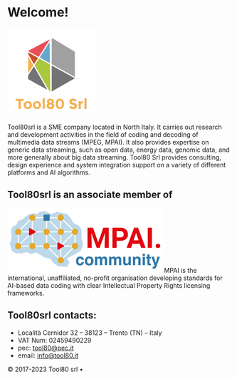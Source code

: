 # Welcome!

![Tool80](Tool80srl.png)

Tool80srl is a SME company located in North Italy. It carries out research and development activities in the field of coding and decoding of multimedia data streams (MPEG, MPAI). 
It also provides expertise on generic data streaming, such as open data, energy data, genomic data, and more generally about big data streaming.
Tool80 Srl provides consulting, design experience and system integration support on a variety of different platforms and AI algorithms.

## Tool80srl is an associate member of
![MPAI](mpai_logo.png)
MPAI is the international, unaffiliated, no-profit organisation developing standards for AI-based data coding with clear Intellectual Property Rights licensing frameworks.

## Tool80srl contacts:
- Località Cernidor 32 – 38123 – Trento (TN) – Italy
- VAT Num: 02459490229
- pec: tool80@pec.it
- email: info@tool80.it

<footer>
&copy; 2017-2023 Tool80 srl &bull;
</footer>


